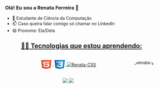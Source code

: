 ### Olá! Eu sou a Renata Ferreira 👋


- 🌱 Estudante de Ciência da Computação
- 📫 Caso queira falar comigo só chamar no LinkedIn
- 😄 Pronome: Ela/Dela

<div align="center">
  <a href="https://github.com/renataon">

## 👩‍💻 Tecnologias que estou aprendendo:
  
<div style="display: inline_block"><br>
  <img align="center" alt="Renata-HTML" height="30" width="40" src="https://raw.githubusercontent.com/devicons/devicon/master/icons/html5/html5-original.svg">
  <img align="center" alt="Renata-CSS" height="30" width="40" src="https://raw.githubusercontent.com/devicons/devicon/master/icons/css3/css3-original.svg">
  <img align="center" alt="Renata-CSS" height="30" width="40" 
src="https://cdn.worldvectorlogo.com/logos/javascript-1.svg">
  <img align="right" alt="Renata-pic" height="150" style="border-radius:50px;" src="https://picrew.me/shareImg/org/202205/338224_AA4jLs3H.png">
  
</div>
  
  ##
  
  <div>
  <a href="https://instagram.com/renatabigorna" target="_blank"><img src="https://img.shields.io/badge/-Instagram-%23E4405F?style=for-the-badge&logo=instagram&logoColor=white" target="_blank"></a> 
  <a href="https://www.linkedin.com/in/renatafe" target="_blank"><img src="https://img.shields.io/badge/-LinkedIn-%230077B5?style=for-the-badge&logo=linkedin&logoColor=white" target="_blank"></a> 
</div>

